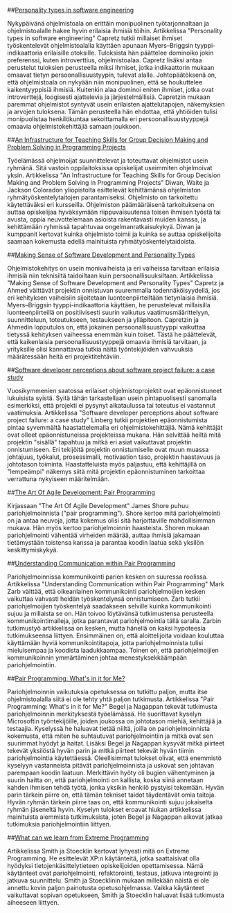 ##[Personality types in software engineering](http://www.sciencedirect.com.libproxy.helsinki.fi/science/article/pii/S1071581902001374)

Nykypäivänä ohjelmistoala on erittäin monipuolinen työtarjonnaltaan ja ohjelmistoalalle hakee hyvin erilaisia
ihmisiä töihin. Artikkelissa "Personality types in software engineering" Capretz tutkii millaiset
ihmiset työskentelevät ohjelmistoalalla käyttäen apunaan Myers–Briggsin tyyppi-indikaattoria 
erilaisille otoksille. Tuloksista hän päättelee dominoiko jokin preferenssi, kuten introverttius,
ohjelmistoalaa. Capretz lisäksi antaa perustelut tuloksien perusteella miksi ihmiset, jotka indikaattorin
mukaan omaavat tietyn persoonallisuustyypin, tulevat alalle. Johtopäätöksenä on, että ohjelmistoala on nykyään niin
monipuolinen, että se houkuttelee kaikentyyppisiä ihmisiä. Kuitenkin alaa dominoi eniten ihmiset, jotka ovat introverttejä, loogisesti ajattelevia
ja järjestelmällisiä. Capretzin mukaan paremmat ohjelmistot syntyvät usein erilaisten ajattelutapojen, näkemyksien ja arvojen tuloksena.
Tämän perusteella hän ehdottaa, että yhtiöiden tulisi monipuolistaa henkilökuntaa sekoittamalla eri persoonallisuustyyppejä
omaavia ohjelmistokehittäjiä samaan joukkoon.

##[An Infrastructure for Teaching Skills for Group Decision Making and Problem Solving in Programming Projects](http://doi.acm.org/10.1145/563517.563447)

Työelämässä ohjelmoijat suunnittelevat ja toteuttavat ohjelmistot usein ryhmänä. Sitä vastoin oppilaitoksissa
opiskelijat useimmiten ohjelmoivat yksin. Artikkelissa "An Infrastructure for Teaching Skills for Group Decision Making and Problem Solving in Programming Projects"
Diwan, Waite ja Jackson Coloradon yliopistolta esittelevät kehittämänsä ohjelmiston ryhmätyöskentelytaitojen parantamiseksi. Ohjelmisto on tarkoitettu
käytettäväksi eri kursseilla. Ohjelmiston päämääräisenä tarkoituksena on auttaa opiskelijaa hyväksymään riippuvaisuutensa toisen ihmisen työstä tai avusta,
oppia neuvottelemaan asioista rakentavasti muiden kanssa, ja kehittämään ryhmissä tapahtuvaa ongelmanratkaisukykyä.
Diwan ja kumppanit kertovat kuinka ohjelmisto toimii ja kuinka se auttaa opiskelijoita saamaan kokemusta edellä mainituista ryhmätyöskentelytaidoista.

##[Making Sense of Software Development and Personality Types](http://dx.doi.org/10.1109/MITP.2010.33)

Ohjelmistokehitys on usein monivaiheista ja eri vaiheissa tarvitaan erilaisia ihmisiä niin teknisiltä taidoiltaan kuin
persoonallisuuksiltaan. Artikkelissa "Making Sense of Software Development and Personality Types" Capretz ja Ahmed
väittävät projektin onnistuvan suuremmalla todennäköisyydellä, jos eri kehityksen vaiheisiin sijoitetaan luonteenpiirteiltään tietynlaisia ihmisiä.
Myers–Briggsin tyyppi-indikaattoria käyttäen, he perustelevat millaisilla luonteenpiirteillä on positiivisesti suurin
vaikutus vaatimusmäärittelyyn, suunnitteluun, toteutukseen, testaukseen ja ylläpitoon. Capretzin ja Ahmedin lopputulos on, että
jokainen persoonallisuustyyppi vaikuttaa tietyssä kehityksen vaiheessa enemmän kuin toiset. Tästä he päättelevät, että kaikenlaisia
persoonallisuustyyppejä omaavia ihmisiä tarvitaan, ja yrityksille olisi kannattavaa tutkia näitä työntekijöiden vahvuuksia
määrätessään heitä eri projektitehtäviin.

##[Software developer perceptions about software project failure: a case study](http://www.sciencedirect.com.libproxy.helsinki.fi/science/article/pii/S0164121299000941)

Vuosikymmenien saatossa erilaiset ohjelmistoprojektit ovat epäonnistuneet lukuisista syistä. Syitä tähän tarkastellaan usein pintapuolisesti
sanomalla esimerkiksi, että projekti ei pysynyt aikataulussa tai toteutus ei vastannut vaatimuksia. Artikkelissa "Software developer perceptions about software project failure: a case study" Linberg tutkii projektien
epäonnistumista pintaa syvemmältä haastattelemalla eri ohjelmistokehittäjiä. Nämä kehittäjät ovat olleet epäonnistuneissa projekteissa mukana. Hän selvittää
heiltä mitä projektin "sisällä" tapahtuu ja mitkä eri asiat vaikuttavat projektin onnistumiseen. Eri tekijöitä projektin onnistumiselle ovat muun muassa
johtajuus, työkalut, prosessimalli, motivaation taso, projektin haastavuus ja johtotason toiminta.
Haastatteluista myös paljastuu, että kehittäjillä on "lempeämpi" näkemys siitä mitä projektin epäonnistuminen tarkoittaa verrattuna nykyiseen määritelmään.

##[The Art Of Agile Development: Pair Programming](http://www.jamesshore.com/Agile-Book/pair_programming.html)

Kirjassaan "The Art Of Agile Development" James Shore puhuu pariohjelmoinnista ("pair programming"). Shore kertoo mitä pariohjelmointi on
ja antaa neuvoja, jotta kokemus olisi sitä harjoittaville mahdollisimman mukava. Hän myös kertoo pariohjelmoinnin haasteista. Shoren mukaan
pariohjelmointi vähentää virheiden määrää, auttaa ihmisiä jakamaan tietämystään toistensa kanssa ja parantaa koodin laatua sekä yksilön keskittymiskykyä.

##[Understanding Communication within Pair Programming](http://dl.acm.org.libproxy.helsinki.fi/citation.cfm?id=2384716.2384738&coll=DL&dl=ACM&CFID=273890905&CFTOKEN=79351225)

Pariohjelmoinnissa kommunikointi parien kesken on suuressa roolissa. Artikkelissa "Understanding Communication within Pair Programming" Mark Zarb väittää, että
oikeanlainen kommunikointi pariohjelmoijien kesken vaikuttaa vahvasti heidän työskentelynsä onnistumiseen. Zarb tutkii pariohjelmoijien työskentelyä
saadakseen selville kuinka kommunikointi sujuu ja millaista se on. Hän toivoo löytävänsä tutkimustensa perusteella kommunikointimalleja, jotka parantavat
pariohjelmointia tällä saralla. Zarbin tutkimustyö artikkelissa on kesken, mutta hänellä on kaksi hypoteesia
tutkimukseensa liittyen. Ensimmäinen on, että aloittelijoita voidaan kouluttaa käyttämään hyviä kommunikointitapoja, jotta pariohjelmoinnista tulisi mieluisempaa
ja koodista laadukkaampaa. Toinen on, että pariohjelmoijien kommunikoinnin ymmärtäminen johtaa menestyksekkäämpään pariohjelmointiin.

##[Pair Programming: What's in it for Me?](http://doi.acm.org/10.1145/1414004.1414026)

Pariohjelmoinnin vaikutuksia opetuksessa on tutkittu paljon, mutta itse ohjelmistoalalla siitä ei ole tehty yhtä paljon tutkimusta. Artikkelissa
"Pair Programming: What's in it for Me?" Begel ja Nagappan tekevät tutkimusta pariohjelmoinnin merkityksestä työelämässä. He suorittavat kyselyn
Microsoftin työntekijöille, joiden joukossa on johtotason miehiä, kehittäjiä ja testaajia. Kyselyssä he haluavat tietää niiltä, joilla on pariohjelmoinnista
kokemusta, että miten he suhtautuvat pariohjelmointiin ja mitkä ovat sen suurimmat hyödyt ja haitat. Lisäksi Begel ja Nagappan kysyvät mitkä piirteet
tekevät yksilöstä hyvän parin ja mitkä piirteet tekevät hyvän tiimin pariohjelmointia käytettäessä. Oleellisimmat tulokset olivat, että enemmistö kyselyyn
vastanneista pitävät pariohjelmoinnista ja uskovat sen johtavan parempaan koodin laatuun. Merkittävin hyöty oli bugien vähentyminen ja suurin haitta on,
että pariohjelmointi on kallista, koska siinä annetaan kahden ihmisen tehdä työtä, jonka yksikin henkilö pystyisi tekemään. Hyvän parin tärkein piirre on,
että tämän tekniset taidot täydentävät omia taitoja. Hyvän ryhmän tärkein piirre taas on, että kommunikointi sujuu jokaiselta ryhmän jäseneltä hyvin.
Kyselyn tulokset eroavat hiukan artikkelissa mainituista aiemmista tutkimuksista, joten Begel ja Nagappan aikovat jatkaa tutkimuksia pariohjelmointiin liittyen.

##[What can we learn from Extreme Programming](http://dl.acm.org/citation.cfm?id=775339.775368)

Artikkelissa Smith ja Stoecklin kertovat lyhyesti mitä on Extreme Programming. He esittelevät XP:n käytänteitä, jotka saattaisivat
olla hyödyksi tietojenkäsittelytieteen opiskelijoiden opettamisessa. Nämä käytänteet ovat pariohjelmointi, refaktorointi, testaus,
jatkuva integrointi ja jatkuva suunnittelu. Smith ja Stoecklinin mukaan millekään näistä ei ole annettu kovin paljon painotusta
opetusohjelmassa. Vaikka käytänteet vaikuttavat sopivan opetukseen, Smith ja Stoecklin haluavat lisää tutkimusta aiheeseen liittyen.